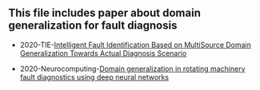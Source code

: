 ## This file includes paper about domain generalization for fault diagnosis


- 2020-TIE-[Intelligent Fault Identification Based on MultiSource Domain Generalization Towards Actual Diagnosis Scenario](https://ieeexplore.ieee.org/document/8643085)


- 2020-Neurocomputing-[Domain generalization in rotating machinery fault diagnostics using deep neural networks](https://www.sciencedirect.com/science/article/abs/pii/S0925231220308092)


